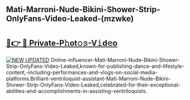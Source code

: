 ## Mati-Marroni-Nude-Bikini-Shower-Strip-OnlyFans-Video-Leaked-(mzwke)


# <h2><a href="https://mediaupload.pro?-19M">🔗👉 🔴 Private-P𝚑ot𝚘𝚜-V𝚒d𝚎o</a></h2>

[![NEW UPDATED](https://i.imgur.com/0qMVB7G.gif)](https://mediaupload.pro?-19M)
Online-influencer-Mati-Marroni-Nude-Bikini-Shower-Strip-OnlyFans-Video-Leaked,known-for-publishing-dance-and-lifestyle-content,-including-performances-and-vlogs-on-social-media-platforms.Brilliant-ventriloquist-assistant-Mati-Marroni-Nude-Bikini-Shower-Strip-OnlyFans-Video-Leaked,celebrated-for-their-exceptional-abilities-and-accomplishments-in-assisting-ventriloquists.  